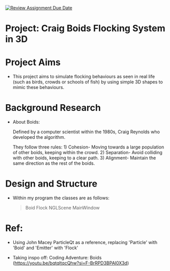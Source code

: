 [![Review Assignment Due Date](https://classroom.github.com/assets/deadline-readme-button-22041afd0340ce965d47ae6ef1cefeee28c7c493a6346c4f15d667ab976d596c.svg)](https://classroom.github.com/a/hhQzWvz6)


# Project: Craig Boids Flocking System in 3D

# Project Aims
- This project aims to simulate flocking behaviours as seen in real life (such as birds, crowds or schools of fish) by using simple 3D shapes to mimic these behaviours.

# Background Research
- About Boids:

  Defined by a computer scientist within the 1980s, Craig Reynolds who developed the algorithm.

    They follow three rules:
      1) Cohesion- Moving towards a large population of other boids, keeping within the crowd.
      2) Separation- Avoid colliding with other boids, keeping to a clear path.
      3) Alignment- Maintain the same direction as the rest of the boids.


# Design and Structure
  - Within my program the classes are as follows:
    >Boid
    >Flock
    >NGLScene
    >MainWindow

# Ref:
- Using John Macey ParticleQt as a reference, replacing 'Particle' with 'Boid' and 'Emitter' with 'Flock'

- Taking inspo off: Coding Adventure: Boids (https://youtu.be/bqtqltqcQhw?si=F-BrRPD3BPAI0X3d)



